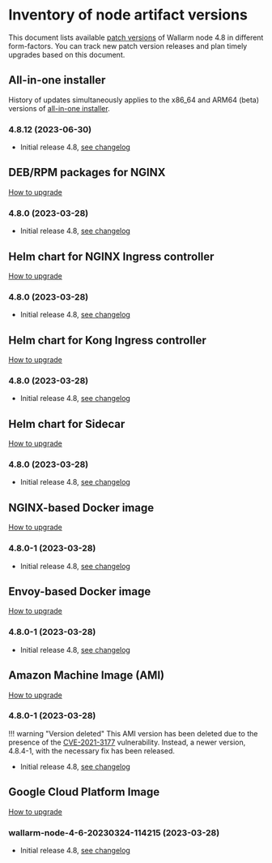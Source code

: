 # Inventory of node artifact versions

This document lists available [patch versions](versioning-policy.md#version-format) of Wallarm node 4.8 in different form-factors. You can track new patch version releases and plan timely upgrades based on this document.

## All-in-one installer

History of updates simultaneously applies to the x86_64 and ARM64 (beta) versions of [all-in-one installer](../installation/nginx/all-in-one.md).

### 4.8.12 (2023-06-30)

* Initial release 4.8, [see changelog](what-is-new.md)

## DEB/RPM packages for NGINX

[How to upgrade](nginx-modules.md)

### 4.8.0 (2023-03-28)

* Initial release 4.8, [see changelog](what-is-new.md)

## Helm chart for NGINX Ingress controller

[How to upgrade](ingress-controller.md)

### 4.8.0 (2023-03-28)

* Initial release 4.8, [see changelog](what-is-new.md)

## Helm chart for Kong Ingress controller

[How to upgrade](kong-ingress-controller.md)

### 4.8.0 (2023-03-28)

* Initial release 4.8, [see changelog](what-is-new.md)

## Helm chart for Sidecar

[How to upgrade](sidecar-proxy.md)

### 4.8.0 (2023-03-28)

* Initial release 4.8, [see changelog](what-is-new.md)

## NGINX-based Docker image

[How to upgrade](docker-container.md)

### 4.8.0-1 (2023-03-28)

* Initial release 4.8, [see changelog](what-is-new.md)

## Envoy-based Docker image

[How to upgrade](docker-container.md)

### 4.8.0-1 (2023-03-28)

* Initial release 4.8, [see changelog](what-is-new.md)

## Amazon Machine Image (AMI)

[How to upgrade](cloud-image.md)

### 4.8.0-1 (2023-03-28)

!!! warning "Version deleted"
    This AMI version has been deleted due to the presence of the [CVE-2021-3177](https://nvd.nist.gov/vuln/detail/CVE-2021-3177) vulnerability. Instead, a newer version, 4.8.4-1, with the necessary fix has been released.

* Initial release 4.8, [see changelog](what-is-new.md)

## Google Cloud Platform Image

[How to upgrade](cloud-image.md)

### wallarm-node-4-6-20230324-114215 (2023-03-28)

* Initial release 4.8, [see changelog](what-is-new.md)
